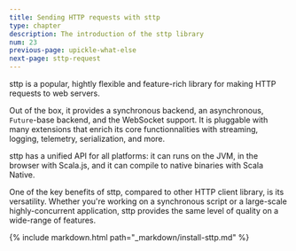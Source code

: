 ```yaml
---
title: Sending HTTP requests with sttp
type: chapter
description: The introduction of the sttp library
num: 23
previous-page: upickle-what-else
next-page: sttp-request
---
```


sttp is a popular, hightly flexible and feature-rich library for making HTTP requests to web servers.

Out of the box, it provides a synchronous backend, an asynchronous, `Future`-base backend, and the WebSocket support.
It is pluggable with many extensions that enrich its core functionnalities with streaming, logging, telemetry, serialization, and more.

sttp has a unified API for all platforms: it can runs on the JVM, in the browser with Scala.js, and it can compile to native binaries with Scala Native.

One of the key benefits of sttp, compared to other HTTP client library, is its versatility.
Whether you're working on a synchronous script or a large-scale highly-concurrent application, sttp provides the same level of quality on a wide-range of features.

{% include markdown.html path="_markdown/install-sttp.md" %}
